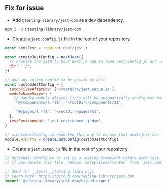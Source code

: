 ## Fix for issue

- Add `@testing-library/jest-dom` as a dev dependency.
```sh
npm i -D @testing-library/jest-dom
```

- Create a `jest.config.js` file in the root of your repository.
```js
const nextJest = require('next/jest')

const createJestConfig = nextJest({
  // Provide the path to your Next.js app to load next.config.js and .env files in your test environment
  dir: './',
})

// Add any custom config to be passed to Jest
const customJestConfig = {
  setupFilesAfterEnv: ['<rootDir>/jest.setup.js'],
  moduleNameMapper: {
    // Handle module aliases (this will be automatically configured for you soon)
    '^@/components/(.*)$': '<rootDir>/components/$1',

    '^@/pages/(.*)$': '<rootDir>/pages/$1',
  },
  testEnvironment: 'jest-environment-jsdom',
}

// createJestConfig is exported this way to ensure that next/jest can load the Next.js config which is async
module.exports = createJestConfig(customJestConfig)
```

- Create a `jest.setup.js` file in the root of your repository.
```js
// Optional: configure or set up a testing framework before each test.
// If you delete this file, remove `setupFilesAfterEnv` from `jest.config.js`

// Used for __tests__/testing-library.js
// Learn more: https://github.com/testing-library/jest-dom
import '@testing-library/jest-dom/extend-expect'
```
